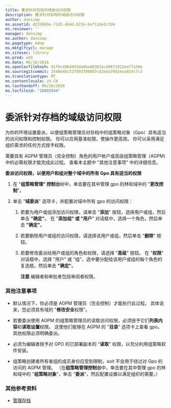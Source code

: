 ```yaml
---
title: 委派针对存档的域级访问权限
description: 委派针对存档的域级访问权限
author: dansimp
ms.assetid: d232069e-71d5-4b4d-b22e-bef11de1cfd4
ms.reviewer: ''
manager: dansimp
ms.author: dansimp
ms.pagetype: mdop
ms.mktglfcycl: manage
ms.sitesec: library
ms.prod: w10
ms.date: 06/16/2016
ms.openlocfilehash: 01fbc4964493da6ba40382ac40671922eeffa30e
ms.sourcegitcommit: 354664bc527d93f80687cd2eba70d1eea024c7c3
ms.translationtype: MT
ms.contentlocale: zh-CN
ms.lasthandoff: 06/26/2020
ms.locfileid: "10802844"
---
```

# 委派针对存档的域级访问权限


为你的环境设置委派，以便组策略管理员对存档中的组策略对象（Gpo）具有适当的访问权限和控制权限。 你可以应用基准权限，使操作更高效。 你可以采用满足组织需求的任何方式授予权限。

需要具有 AGPM 管理员（完全控制）角色的用户帐户或高级组策略管理（AGPM）中的必需权限才能完成此过程。 查看本主题中 "其他注意事项" 中的详细信息。

**委派访问权限，以便用户和组对整个域中的所有 Gpo 具有适当的权限**

1.  在 "**组策略管理" 控制台**树中，单击要在其中管理 gpo 的林和域中的 "**更改控制**"。

2.  单击 "**域委派**" 选项卡，并配置对域中所有 gpo 的访问权限：

    1.  若要为用户或组添加访问权限，请单击 "**添加**" 按钮，选择用户或组，然后单击 **"确定"**。 在 "**添加组" 或 "用户**" 对话框中，选择一个角色，然后单击 **"确定"**。

    2.  若要删除用户或组的访问权限，请选择该用户或组，然后单击 "**删除**" 按钮。

    3.  若要修改委派给用户或组的角色和权限，请选择 "**高级**" 按钮。 在 "**权限**" 对话框中，选择 "用户" 或 "组"，选中要分配给该用户或组的每个角色的复选框，然后单击 **"确定"**。

        **注意** 编辑者和审批者包括审阅者权限。

         

### 其他注意事项

-   默认情况下，你必须是 AGPM 管理员（完全控制）才能执行此过程。 具体说来，您必须具有域的 "**修改安全**权限"。

-   若要委派使用 AGPM 的组策略管理员的读取访问权限，必须授予它们**列表内容**和**读取设置**权限。 这使他们能够在 AGPM 的 "**目录**" 选项卡上查看 gpo。 其他权限必须明确委派。

-   必须为编辑者授予对 GPO 的已部署副本的 "**读取**" 权限，以充分利用组策略软件安装。

-   组策略创建者所有者组的成员身份应受到限制，soit 不会用于绕过对 Gpo 的访问的 AGPM 管理。 （在**组策略管理控制台**中，单击要在其中管理 gpo 的林和域中的 "**组策略对象**"，单击 "**委派**"，然后配置设置以满足组织的需要。）

### 其他参考资料

-   [管理存档](managing-the-archive.md)

 

 





